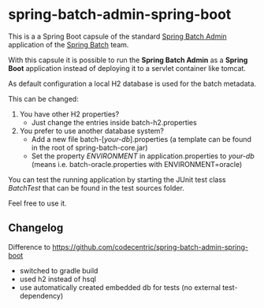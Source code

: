 spring-batch-admin-spring-boot
================================

This is a a Spring Boot capsule of the standard [Spring Batch Admin](https://github.com/spring-projects/spring-batch-admin "Github") application of the [Spring Batch](http://projects.spring.io/spring-batch/ "SpringIO Page") team. 

With this capsule it is possible to run the **Spring Batch Admin** as a **Spring Boot** application instead of deploying it to a servlet container like tomcat.

As default configuration a local H2 database is used for the batch metadata. 

This can be changed:

1. You have other H2 properties?	
	* Just change the entries inside batch-h2.properties
2. You prefer to use another database system?
 	* Add a new file batch-[*your-db*].properties (a template can be found in the root of spring-batch-core.jar)
 	* Set the property *ENVIRONMENT* in application.properties to *your-db* (means i.e. batch-oracle.properties with ENVIRONMENT=oracle)
 	
You can test the running application by starting the JUnit test class *BatchTest* that can be found in the test sources folder.

Feel free to use it.

## Changelog

Difference to https://github.com/codecentric/spring-batch-admin-spring-boot

* switched to gradle build
* used h2 instead of hsql
* use automatically created embedded db for tests (no external test-dependency)
